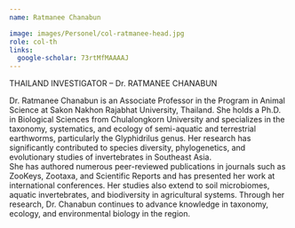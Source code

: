 ```yaml
---
name: Ratmanee Chanabun

image: images/Personel/col-ratmanee-head.jpg
role: col-th
links:
  google-scholar: 73rtMfMAAAAJ
---
```

THAILAND INVESTIGATOR – Dr. RATMANEE CHANABUN

Dr. Ratmanee Chanabun is an Associate Professor in the Program in Animal Science at Sakon Nakhon Rajabhat University, Thailand. She holds a Ph.D. in Biological Sciences from Chulalongkorn University and specializes in the taxonomy, systematics, and ecology of semi-aquatic and terrestrial earthworms, particularly the Glyphidrilus genus. Her research has significantly contributed to species diversity, phylogenetics, and evolutionary studies of invertebrates in Southeast Asia.
<br>
She has authored numerous peer-reviewed publications in journals such as ZooKeys, Zootaxa, and Scientific Reports and has presented her work at international conferences. Her studies also extend to soil microbiomes, aquatic invertebrates, and biodiversity in agricultural systems. Through her research, Dr. Chanabun continues to advance knowledge in taxonomy, ecology, and environmental biology in the region.
